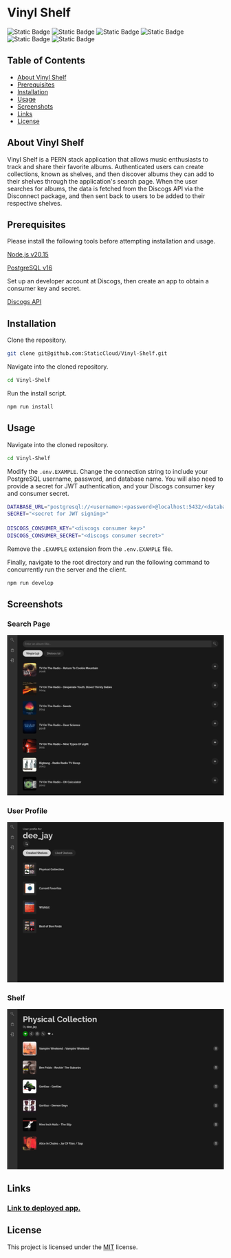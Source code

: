 # Vinyl Shelf

![Static Badge](https://img.shields.io/badge/PostgreSQL-%234169E1?style=for-the-badge&logo=postgresql&logoColor=white)
![Static Badge](https://img.shields.io/badge/Express-%23000000?style=for-the-badge&logo=express&logoColor=white)
![Static Badge](https://img.shields.io/badge/React-%2361DAFB?style=for-the-badge&logo=React&logoColor=black)
![Static Badge](https://img.shields.io/badge/Node.js-%235FA04E?style=for-the-badge&logo=Node.js&logoColor=white)
![Static Badge](https://img.shields.io/badge/Prisma-%232D3748?style=for-the-badge&logo=prisma&logoColor=white)
![Static Badge](https://img.shields.io/badge/discogs-%23333333?style=for-the-badge&logo=discogs&logoColor=white)

## Table of Contents
- [About Vinyl Shelf](#about-vinyl-shelf)
- [Prerequisites](#prerequisites)
- [Installation](#installation)
- [Usage](#usage)
- [Screenshots](#screenshots)
- [Links](#links)
- [License](#license)


## About Vinyl Shelf
Vinyl Shelf is a PERN stack application that allows music enthusiasts to track and share their favorite albums. Authenticated users can create collections, known as shelves, and then discover albums they can add to their shelves through the application's search page. When the user searches for albums, the data is fetched from the Discogs API via the Disconnect package, and then sent back to users to be added to their respective shelves.

## Prerequisites

Please install the following tools before attempting installation and usage.

[Node.js v20.15](https://nodejs.org/en/download/prebuilt-installer)

[PostgreSQL v16](https://www.postgresql.org/download/)

Set up an developer account at Discogs, then create an app to obtain a consumer key and secret.

[Discogs API](https://www.discogs.com/developers/#page:authentication)

## Installation

Clone the repository.
```bash
git clone git@github.com:StaticCloud/Vinyl-Shelf.git
```

Navigate into the cloned repository.
```bash
cd Vinyl-Shelf
```

Run the install script.
```bash
npm run install
```

## Usage
Navigate into the cloned repository.
```bash
cd Vinyl-Shelf
```

Modify the `.env.EXAMPLE`. Change the connection string to include your PostgreSQL username, password, and database name. You will also need to provide a secret for JWT authentication, and your Discogs consumer key and consumer secret.
```bash
DATABASE_URL="postgresql://<username>:<password>@localhost:5432/<database>?schema=public"
SECRET="<secret for JWT signing>"

DISCOGS_CONSUMER_KEY="<discogs consumer key>"
DISCOGS_CONSUMER_SECRET="<discogs consumer secret>"
```

Remove the `.EXAMPLE` extension from the `.env.EXAMPLE` file.

Finally, navigate to the root directory and run the following command to concurrently run the server and the client.
```bash
npm run develop
```


## Screenshots

### Search Page
![search-page](./images/Search.png)

### User Profile
![user-profile](./images/UserProfile.png)

### Shelf
![shelf](./images/Shelf.png)

## Links

### [Link to deployed app.](https://vinyl-shelf.up.railway.app/)

## License

This project is licensed under the [MIT](https://github.com/StaticCloud/Vinyl-Shelf/blob/main/LICENSE) license.